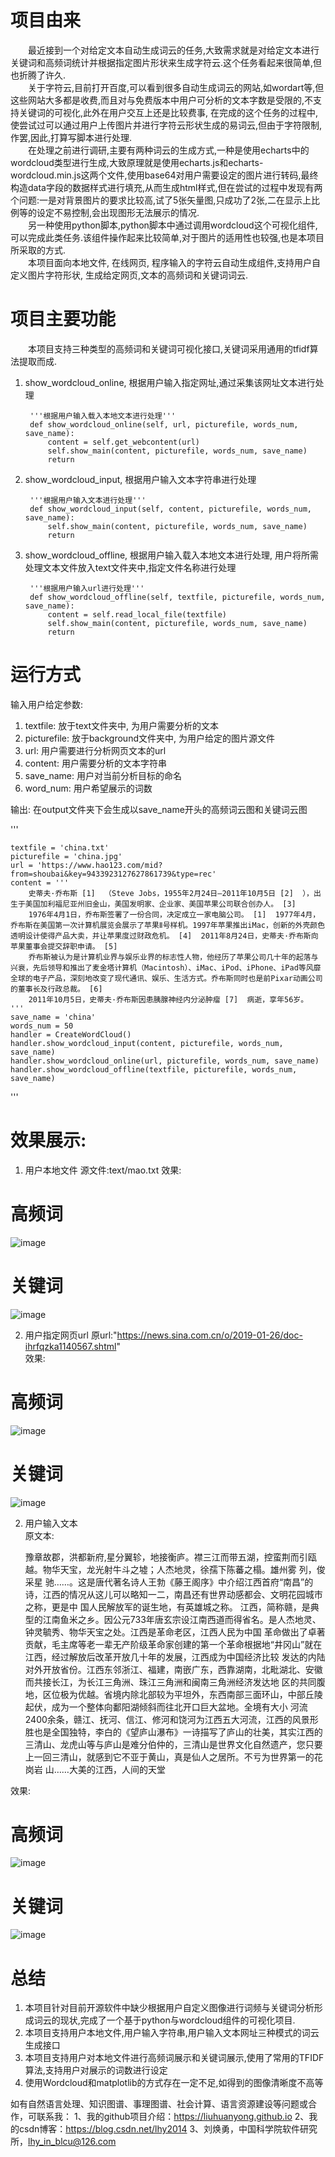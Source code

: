 # 项目由来
&emsp;&emsp;最近接到一个对给定文本自动生成词云的任务,大致需求就是对给定文本进行关键词和高频词统计并根据指定图片形状来生成字符云.这个任务看起来很简单,但也折腾了许久.  
&emsp;&emsp;关于字符云,目前打开百度,可以看到很多自动生成词云的网站,如wordart等,但这些网站大多都是收费,而且对与免费版本中用户可分析的文本字数是受限的,不支持关键词的可视化,此外在用户交互上还是比较费事, 在完成的这个任务的过程中,使尝试过可以通过用户上传图片并进行字符云形状生成的易词云,但由于字符限制,作罢,因此,打算写脚本进行处理.    
&emsp;&emsp;在处理之前进行调研,主要有两种词云的生成方式,一种是使用echarts中的wordcloud类型进行生成,大致原理就是使用echarts.js和echarts-wordcloud.min.js这两个文件,使用base64对用户需要设定的图片进行转码,最终构造data字段的数据样式进行填充,从而生成html样式,但在尝试的过程中发现有两个问题:一是对背景图片的要求比较高,试了5张矢量图,只成功了2张,二在显示上比例等的设定不易控制,会出现图形无法展示的情况.  
&emsp;&emsp;另一种使用python脚本,python脚本中通过调用wordcloud这个可视化组件,可以完成此类任务.该组件操作起来比较简单,对于图片的适用性也较强,也是本项目所采取的方式.  
&emsp;&emsp;本项目面向本地文件, 在线网页, 程序输入的字符云自动生成组件,支持用户自定义图片字符形状, 生成给定网页,文本的高频词和关键词词云.  


# 项目主要功能

&emsp;&emsp;本项目支持三种类型的高频词和关键词可视化接口,关键词采用通用的tfidf算法提取而成.  
1) show_wordcloud_online, 根据用户输入指定网址,通过采集该网址文本进行处理


        '''根据用户输入载入本地文本进行处理'''
        def show_wordcloud_online(self, url, picturefile, words_num, save_name):
            content = self.get_webcontent(url)
            self.show_main(content, picturefile, words_num, save_name)
            return


2) show_wordcloud_input, 根据用户输入文本字符串进行处理



        '''根据用户输入文本进行处理'''
        def show_wordcloud_input(self, content, picturefile, words_num, save_name):
            self.show_main(content, picturefile, words_num, save_name)
            return


2) show_wordcloud_offline, 根据用户输入载入本地文本进行处理, 用户将所需处理文本文件放入text文件夹中,指定文件名称进行处理



        '''根据用户输入url进行处理'''
        def show_wordcloud_offline(self, textfile, picturefile, words_num, save_name):
            content = self.read_local_file(textfile)
            self.show_main(content, picturefile, words_num, save_name)
            return


# 运行方式

输入用户给定参数:
1) textfile: 放于text文件夹中, 为用户需要分析的文本
2) picturefile: 放于background文件夹中, 为用户给定的图片源文件
3) url: 用户需要进行分析网页文本的url
4) content: 用户需要分析的文本字符串
5) save_name: 用户对当前分析目标的命名
6) word_num: 用户希望展示的词数

输出: 在output文件夹下会生成以save_name开头的高频词云图和关键词云图


'''

    textfile = 'china.txt'
    picturefile = 'china.jpg'
    url = 'https://www.hao123.com/mid?from=shoubai&key=9433923127627861739&type=rec'
    content = '''
        史蒂夫·乔布斯 [1]  （Steve Jobs，1955年2月24日—2011年10月5日 [2]  ），出生于美国加利福尼亚州旧金山，美国发明家、企业家、美国苹果公司联合创办人。 [3]
        1976年4月1日，乔布斯签署了一份合同，决定成立一家电脑公司。 [1]  1977年4月，乔布斯在美国第一次计算机展览会展示了苹果Ⅱ号样机。1997年苹果推出iMac，创新的外壳颜色透明设计使得产品大卖，并让苹果度过财政危机。 [4]  2011年8月24日，史蒂夫·乔布斯向苹果董事会提交辞职申请。 [5]
        乔布斯被认为是计算机业界与娱乐业界的标志性人物，他经历了苹果公司几十年的起落与兴衰，先后领导和推出了麦金塔计算机（Macintosh）、iMac、iPod、iPhone、iPad等风靡全球的电子产品，深刻地改变了现代通讯、娱乐、生活方式。乔布斯同时也是前Pixar动画公司的董事长及行政总裁。 [6]
        2011年10月5日，史蒂夫·乔布斯因患胰腺神经内分泌肿瘤 [7]  病逝，享年56岁。
    '''
    save_name = 'china'
    words_num = 50
    handler = CreateWordCloud()
    handler.show_wordcloud_input(content, picturefile, words_num, save_name)
    handler.show_wordcloud_online(url, picturefile, words_num, save_name)
    handler.show_wordcloud_offline(textfile, picturefile, words_num, save_name)


'''

# 效果展示:
1) 用户本地文件
源文件:text/mao.txt
效果:
# 高频词
![image](https://github.com/liuhuanyong/IdealWordCloudKit/blob/master/image/mao-topwords.jpg)
# 关键词
![image](https://github.com/liuhuanyong/IdealWordCloudKit/blob/master/image/mao-keywords.jpg)


2) 用户指定网页url
原url:"https://news.sina.com.cn/o/2019-01-26/doc-ihrfqzka1140567.shtml"  
效果:  
# 高频词
![image](https://github.com/liuhuanyong/IdealWordCloudKit/blob/master/image/huawei-topwords.jpg)
# 关键词
![image](https://github.com/liuhuanyong/IdealWordCloudKit/blob/master/image/huawei-keywords.jpg)

2) 用户输入文本  
原文本:  

    豫章故郡，洪都新府,星分翼轸，地接衡庐。襟三江而带五湖，控蛮荆而引瓯越。物华天宝，龙光射牛斗之墟；人杰地灵，徐孺下陈蕃之榻。雄州雾 列，俊采星  驰……。这是唐代著名诗人王勃《藤王阁序》中介绍江西首府“南昌”的诗，江西的情况从这儿可以略知一二，南昌还有世界动感都会、文明花园城市之称，更是中     国人民解放军的诞生地，有英雄城之称。
    江西，简称赣，是典型的江南鱼米之乡。因公元733年唐玄宗设江南西道而得省名。是人杰地灵、钟灵毓秀、物华天宝之处。江西是革命老区，江西人民为中国   革命做出了卓著贡献，毛主席等老一辈无产阶级革命家创建的第一个革命根据地“井冈山”就在江西，经过解放后改革开放几十年的发展，江西成为中国经济比较    发达的内陆对外开放省份。江西东邻浙江、福建，南嵌广东，西靠湖南，北毗湖北、安徽而共接长江，为长江三角洲、珠江三角洲和闽南三角洲经济发达地            区的共同腹地，区位极为优越。省境内除北部较为平坦外，东西南部三面环山，中部丘陵起伏，成为一个整体向鄱阳湖倾斜而往北开口巨大盆地。全境有大小           河流2400余条，赣江、抚河、信江、修河和饶河为江西五大河流，江西的风景形胜也是全国独特，李白的《望庐山瀑布》一诗描写了庐山的壮美，其实江西的         三清山、龙虎山等与庐山是难分伯仲的，三清山是世界文化自然遗产，您只要上一回三清山，就感到它不亚于黄山，真是仙人之居所。不亏为世界第一的花岗岩          山……大美的江西，人间的天堂

效果:  
# 高频词    
![image](https://github.com/liuhuanyong/IdealWordCloudKit/blob/master/image/jiangxi-topwords.jpg)
# 关键词
![image](https://github.com/liuhuanyong/IdealWordCloudKit/blob/master/image/jiangxi-keywords.jpg)

# 总结
1) 本项目针对目前开源软件中缺少根据用户自定义图像进行词频与关键词分析形成词云的现状,完成了一个基于python与wordcloud组件的可视化项目.
2) 本项目支持用户本地文件,用户输入字符串,用户输入文本网址三种模式的词云生成接口
3) 本项目支持用户对本地文件进行高频词展示和关键词展示,使用了常用的TFIDF算法,支持用户对展示的词数进行设定
4) 使用Wordcloud和matplotlib的方式存在一定不足,如得到的图像清晰度不高等


如有自然语言处理、知识图谱、事理图谱、社会计算、语言资源建设等问题或合作，可联系我：
1、我的github项目介绍：https://liuhuanyong.github.io
2、我的csdn博客：https://blog.csdn.net/lhy2014
3、刘焕勇，中国科学院软件研究所，lhy_in_blcu@126.com
